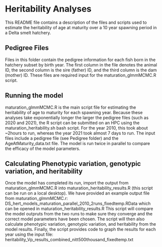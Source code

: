 
# Heritability Analyses


This README file contains a description of the files and scripts used to estimate the heritability of age at maturity over a 10 year spawning period in a Delta smelt hatchery.

## Pedigree Files

Files in this folder contain the pedigree information for each fish born in the hatchery subset by birth year. The first column in the file denotes the animal ID, the second column is the sire (father) ID, and the third column is the dam (mother) ID. These files are required input for the maturation_glmmMCMC.R script.

## Running the model

maturation_glmmMCMC.R is the main script file for estimating the heritability of age to maturity for each spawning year. Because these analyses take exponentially longer the larger the pedigree files (such as 2020 and 2021), the R script can be submitted on an HPC using the maturation_heritability.sh bash script. For the year 2010, this took about ~2hours to run, whereas the year 2021 took almost 7 days to run. The input files include a pedigree file (see Pedigree folder) and the AgeAtMaturity_data.txt file. The model is run twice in parallel to compare the efficacy of the model parameters.

## Calculating Phenotypic variation, genotypic variation, and heritability

Once the model has completed its run, import the output from maturation_glmmMCMC.R into maturation_heritability_results.R (this script can be run on a local desktop). We have provided an example output file from maturation_glmmMCMC.r: DS_hert_models_maturation_parallel_2010_2runs_fixedtemp.RData which can be opened in maturation_heritability_results.R
This script will compare the model outpruts from the two runs to make sure they converge and the correct model parameters have been chosen. The script will then also calculate phenotypic variation, genotypic variation, and heritability from the model results. Finally, the script provides code to graph the results for each year using the input file: heritability_Vp_results_combined_nitt500thousand_fixedtemp.txt


